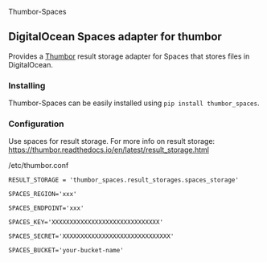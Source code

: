 Thumbor-Spaces

## DigitalOcean Spaces adapter for thumbor

Provides a [Thumbor](https://github.com/thumbor/thumbor) result storage adapter for Spaces that stores files in DigitalOcean.

### Installing

Thumbor-Spaces can be easily installed using `pip install thumbor_spaces`.

### Configuration

Use spaces for result storage.
For more info on result storage: https://thumbor.readthedocs.io/en/latest/result_storage.html



/etc/thumbor.conf

    RESULT_STORAGE = 'thumbor_spaces.result_storages.spaces_storage'

    SPACES_REGION='xxx'

    SPACES_ENDPOINT='xxx'

    SPACES_KEY='XXXXXXXXXXXXXXXXXXXXXXXXXXXXXX'

    SPACES_SECRET='XXXXXXXXXXXXXXXXXXXXXXXXXXXXXX'

    SPACES_BUCKET='your-bucket-name'